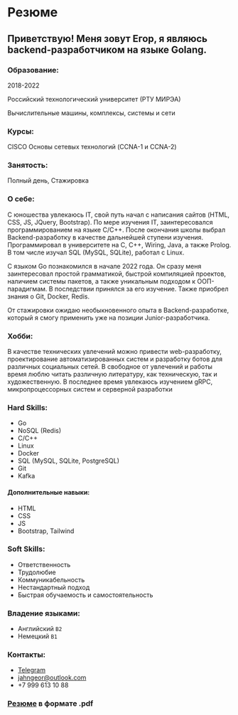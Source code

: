 
# Резюме
## Приветствую! Меня зовут Егор, я являюсь backend-разработчиком на языке Golang. 

### Образование:

2018-2022

Российский технологический университет (РТУ МИРЭА)

Вычислительные машины, комплексы, системы и сети

### Курсы:

CISCO
Основы сетевых технологий (CCNA-1 и CCNA-2)

### Занятость:
Полный день, Стажировка

### О себе:
С юношества увлекаюсь IT, свой путь начал с написания сайтов (HTML, CSS, JS, JQuery, Bootstrap). 
По мере изучения IT, заинтересовался программированием на языке С/С++. 
После окончания школы выбрал Backend-разработку в качестве дальнейшей ступени изучения. 
Программировал в университете на C, C++, Wiring, Java, а также Prolog. 
В том числе изучал SQL (MySQL, SQLite), работал с Linux.

С языком Go познакомился в начале 2022 года. Он сразу меня заинтересовал простой грамматикой, 
быстрой компиляцией проектов, наличием системы пакетов, а также уникальным подходом к ООП-парадигмам.
В последствии принялся за его изучение. Также приобрел знания о Git, Docker, Redis.

От стажировки ожидаю необыкновенного опыта в Backend-разработке, 
который я смогу применить уже на позиции Junior-разработчика.

### Хобби:
В качестве технических увлечений можно привести web-разработку, проектирование автоматизированных систем и разработку ботов для различных социальных сетей. 
В свободное от увлечений и работы время люблю читать различную литературу, как техническую, так и художественную. 
В последнее время увлекаюсь изучением gRPC, микропроцессорных систем и серверной разработки

### Hard Skills:
- Go
- NoSQL (Redis)
- C/C++
- Linux
- Docker
- SQL (MySQL, SQLite, PostgreSQL)
- Git
- Kafka

#### Дополнительные навыки:
- HTML
- CSS
- JS
- Bootstrap, Tailwind

### Soft Skills:

- Ответственность
- Трудолюбие
- Коммуникабельность
- Нестандартный подход
- Быстрая обучаемость и самостоятельность

### Владение языками:

- Английский `B2`
- Немецкий `B1`

### Контакты: 
- [Telegram](http://t.me/jahn_geor)
- jahngeor@outlook.com
- +7 999 613 10 88

### [Резюме](https://github.com/JahnGeor/Resume/blob/main/Резюме.pdf) в формате .pdf
